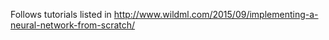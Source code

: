 Follows tutorials listed in http://www.wildml.com/2015/09/implementing-a-neural-network-from-scratch/

